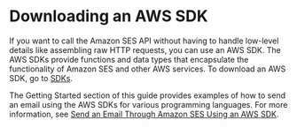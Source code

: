 # Downloading an AWS SDK<a name="download-aws-sdk"></a>

If you want to call the Amazon SES API without having to handle low\-level details like assembling raw HTTP requests, you can use an AWS SDK\. The AWS SDKs provide functions and data types that encapsulate the functionality of Amazon SES and other AWS services\. To download an AWS SDK, go to [SDKs](https://aws.amazon.com/tools/#sdk)\.

The Getting Started section of this guide provides examples of how to send an email using the AWS SDKs for various programming languages\. For more information, see [Send an Email Through Amazon SES Using an AWS SDK](send-an-email-using-sdk.md)\.